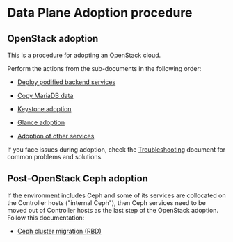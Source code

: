 Data Plane Adoption procedure
=============================

## OpenStack adoption

This is a procedure for adopting an OpenStack cloud.

Perform the actions from the sub-documents in the following order:

* [Deploy podified backend services](backend_services_deployment.md)

* [Copy MariaDB data](mariadb_copy.md)

* [Keystone adoption](keystone_adoption.md)

* [Glance adoption](glance_adoption.md)

* [Adoption of other services](other_services_adoption.md)

If you face issues during adoption, check the
[Troubleshooting](troubleshooting.md) document for common problems and
solutions.

## Post-OpenStack Ceph adoption

If the environment includes Ceph and some of its services are
collocated on the Controller hosts ("internal Ceph"), then Ceph
services need to be moved out of Controller hosts as the last step of
the OpenStack adoption. Follow this documentation:

* [Ceph cluster migration (RBD)](ceph.md)
